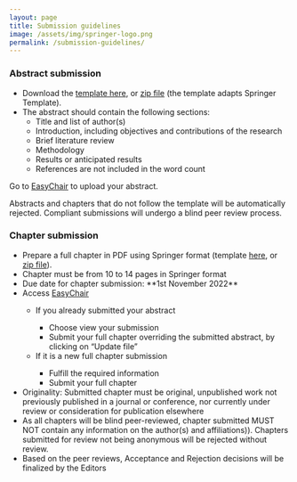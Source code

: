 ```yaml
---
layout: page
title: Submission guidelines
image: /assets/img/springer-logo.png
permalink: /submission-guidelines/
---
```


### Abstract submission
<ul>
    <li>Download the <a href="https://www.dropbox.com/sh/p4rth5fhr5fnbwu/AACYGXcQwe7whwtoDPH1JttZa?dl=0" target="\_blank">template here</a>, or <a href="https://www.dropbox.com/s/23w6zrwfse5y4cj/Chapter%20Templates.zip?dl=0" target="\_blank">zip file</a> (the template adapts Springer Template).</li>
    <li>The abstract should contain the following sections:
        <ul>
            <li>Title and list of author(s)</li>
            <li>Introduction, including objectives and contributions of the research</li>
            <li>Brief literature review</li>
            <li>Methodology</li>
            <li>Results or anticipated results</li>
            <li>References are not included in the word count</li>
        </ul>
    </li>
</ul>

Go to <a href="https://easychair.org/conferences/?conf=isresearchvietnamboo0" target="\_blank">EasyChair</a> to upload your abstract.

Abstracts and chapters that do not follow the template will be automatically rejected. Compliant submissions will undergo a blind peer review process.

### Chapter submission
<ul>
    <li>Prepare a full chapter in PDF using Springer format (template <a href="https://www.dropbox.com/sh/p4rth5fhr5fnbwu/AACYGXcQwe7whwtoDPH1JttZa?dl=0" target="\_blank">here</a>, or <a href="https://www.dropbox.com/s/23w6zrwfse5y4cj/Chapter%20Templates.zip?dl=0" target="\_blank">zip file</a>).</li>
    <li>Chapter must be from 10 to 14 pages in Springer format</li>
    <li>Due date for chapter submission: **1st November 2022**</li>
    <li>Access <a href="https://easychair.org/conferences/?conf=isresearchvietnamboo0" target="\_blank">EasyChair</a></li>
    <ul>
        <li>If you already submitted your abstract</li>
        <ul>
            <li>Choose view your submission</li>
            <li>Submit your full chapter overriding the submitted abstract, by clicking on “Update file”</li>
        </ul>
        <li>If it is a new full chapter submission</li>
        <ul>
            <li>Fulfill the required information</li>
            <li>Submit your full chapter</li>
        </ul>
    </ul>
    <li>Originality: Submitted chapter must be original, unpublished work not previously published in a journal or conference, nor currently under review or consideration for publication elsewhere</li>
    <li>As all chapters will be blind peer-reviewed, chapter submitted MUST NOT contain any information on the author(s) and affiliations)). Chapters submitted for review not being anonymous will be rejected without review.</li>
    <li>Based on the peer reviews, Acceptance and Rejection decisions will be finalized by the Editors</li>
</ul>